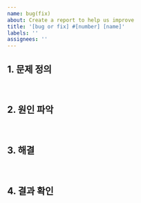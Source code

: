 ```yaml
---
name: bug(fix)
about: Create a report to help us improve
title: '[bug or fix] #[number] [name]'
labels: ''
assignees: ''
---
```


## 1. 문제 정의

<br>

## 2. 원인 파악

<br>

## 3. 해결

<br>

## 4. 결과 확인
